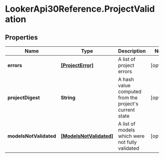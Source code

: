# LookerApi30Reference.ProjectValidation

## Properties
Name | Type | Description | Notes
------------ | ------------- | ------------- | -------------
**errors** | [**[ProjectError]**](ProjectError.md) | A list of project errors | [optional] 
**projectDigest** | **String** | A hash value computed from the project&#39;s current state | [optional] 
**modelsNotValidated** | [**[ModelsNotValidated]**](ModelsNotValidated.md) | A list of models which were not fully validated | [optional] 


